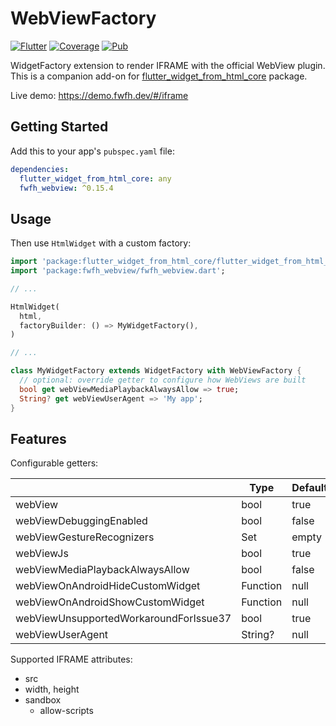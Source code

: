 # WebViewFactory

[![Flutter](https://github.com/daohoangson/flutter_widget_from_html/actions/workflows/flutter.yml/badge.svg)](https://github.com/daohoangson/flutter_widget_from_html/actions/workflows/flutter.yml)
[![Coverage](https://sonarcloud.io/api/project_badges/measure?project=daohoangson_flutter_widget_from_html&metric=coverage)](https://sonarcloud.io/summary/new_code?id=daohoangson_flutter_widget_from_html)
[![Pub](https://img.shields.io/pub/v/fwfh_webview.svg)](https://pub.dev/packages/fwfh_webview)

WidgetFactory extension to render IFRAME with the official WebView plugin.
This is a companion add-on for [flutter_widget_from_html_core](https://pub.dev/packages/flutter_widget_from_html_core) package.

Live demo: https://demo.fwfh.dev/#/iframe

## Getting Started

Add this to your app's `pubspec.yaml` file:

```yaml
dependencies:
  flutter_widget_from_html_core: any
  fwfh_webview: ^0.15.4
```

## Usage

Then use `HtmlWidget` with a custom factory:

```dart
import 'package:flutter_widget_from_html_core/flutter_widget_from_html_core.dart';
import 'package:fwfh_webview/fwfh_webview.dart';

// ...

HtmlWidget(
  html,
  factoryBuilder: () => MyWidgetFactory(),
)

// ...

class MyWidgetFactory extends WidgetFactory with WebViewFactory {
  // optional: override getter to configure how WebViews are built
  bool get webViewMediaPlaybackAlwaysAllow => true;
  String? get webViewUserAgent => 'My app';
}
```

## Features

Configurable getters:

|                                        | Type     | Default |
| -------------------------------------- | -------- | ------- |
| webView                                | bool     | true    |
| webViewDebuggingEnabled                | bool     | false   |
| webViewGestureRecognizers              | Set      | empty   |
| webViewJs                              | bool     | true    |
| webViewMediaPlaybackAlwaysAllow        | bool     | false   |
| webViewOnAndroidHideCustomWidget       | Function | null    |
| webViewOnAndroidShowCustomWidget       | Function | null    |
| webViewUnsupportedWorkaroundForIssue37 | bool     | true    |
| webViewUserAgent                       | String?  | null    |

Supported IFRAME attributes:

- src
- width, height
- sandbox
  - allow-scripts
